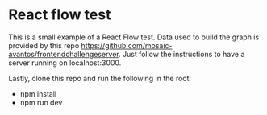 # React flow test

This is a small example of a React Flow test. Data used to build the graph is provided by this repo https://github.com/mosaic-avantos/frontendchallengeserver. Just follow the instructions to have a server running on localhost:3000.

Lastly, clone this repo and run the following in the root:
- npm install
- npm run dev

